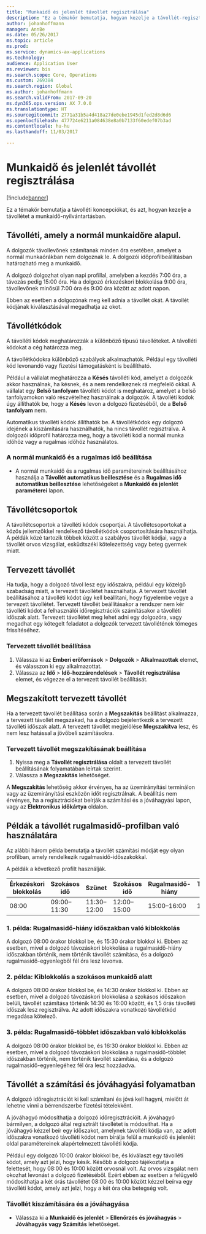 ```yaml
---
title: "Munkaidő és jelenlét távollét regisztrálása"
description: "Ez a témakör bemutatja, hogyan kezelje a távollét-regisztrációkat a munkaidő-nyilvántartásban."
author: johanhoffmann
manager: AnnBe
ms.date: 05/26/2017
ms.topic: article
ms.prod: 
ms.service: dynamics-ax-applications
ms.technology: 
audience: Application User
ms.reviewer: bis
ms.search.scope: Core, Operations
ms.custom: 269384
ms.search.region: Global
ms.author: johanhoffmann
ms.search.validFrom: 2017-09-20
ms.dyn365.ops.version: AX 7.0.0
ms.translationtype: HT
ms.sourcegitcommit: 2771a31b5a4d418a27de0ebe1945d1fed2d8d6d6
ms.openlocfilehash: 477724e6211a084638e8a0b7133f60edef07b3ad
ms.contentlocale: hu-hu
ms.lasthandoff: 11/03/2017

---
```


# <a name="absence-registration-in-time-and-attendance"></a>Munkaidő és jelenlét távollét regisztrálása

[!include[banner](../includes/banner.md)]

Ez a témakör bemutatja a távolléti koncepciókat, és azt, hogyan kezelje a távollétet a munkaidő-nyilvántartásban.

## <a name="absence-that-is-based-on-regular-work-hours"></a>Távolléti, amely a normál munkaidőre alapul.

A dolgozók távollevőnek számítanak minden óra esetében, amelyet a normál munkaórákban nem dolgoznak le. A dolgozói időprofilbeállításban határozható meg a munkaidő.

A dolgozó dolgozhat olyan napi profillal, amelyben a kezdés 7:00 óra, a távozás pedig 15:00 óra. Ha a dolgozó érkezéskori blokkolása 9:00 óra, távollevőnek minősül 7:00 óra és 9:00 óra között az adott napon.

Ebben az esetben a dolgozónak meg kell adnia a távollét okát. A távollét kódjának kiválasztásával megadhatja az okot.

## <a name="absence-codes"></a>Távollétkódok

A távolléti kódok meghatározzák a különböző típusú távolléteket. A távolléti kódokat a cég határozza meg.

A távollétkódokra különböző szabályok alkalmazhatók. Például egy távolléti kód levonandó vagy fizetési támogatásként is beállítható.

Például a vállalat meghatározza a **Késés** távolléti kód, amelyet a dolgozók akkor használnak, ha késnek, és a nem rendelkeznek rá megfelelő okkal. A vállalat egy **Belső tanfolyam** távolléti kódot is meghatároz, amelyet a belső tanfolyamokon való részvételhez használnak a dolgozók. A távolléti kódok úgy állíthatók be, hogy a **Késés** levon a dolgozó fizetéséből, de a **Belső tanfolyam** nem.

Automatikus távolléti kódok állíthatók be. A távollétkódok egy dolgozó idejének a kiszámítására használhatók, ha nincs távollét regisztrálva. A dolgozói időprofil határozza meg, hogy a távolléti kód a normál munka időhöz vagy a rugalmas időhöz használatos.

### <a name="set-up-standard-time-and-flex-time"></a>A normál munkaidő és a rugalmas idő beállítása

- A normál munkaidő és a rugalmas idő paramétereinek beállításához használja a **Távollét automatikus beillesztése** és a **Rugalmas idő automatikus beillesztése** lehetőségeket a **Munkaidő és jelenlét paraméterei** lapon.

## <a name="absence-groups"></a>Távollétcsoportok

A távollétcsoportok a távolléti kódok csoportjai. A távollétcsoportokat a közös jellemzőkkel rendelkező távollétkódok csoportosítására használhatja. A példák közé tartozik többek között a szabályos távollét kódjai, vagy a távollét orvos vizsgálat, esküdtszéki kötelezettség vagy beteg gyermek miatt.

## <a name="planned-absence"></a>Tervezett távollét

Ha tudja, hogy a dolgozó távol lesz egy időszakra, például egy közelgő szabadság miatt, a tervezett távollétet használhatja. A tervezett távollét beállításához a távolléti kódot úgy kell beállítani, hogy figyelembe vegye a tervezett távollétet. Tervezett távollét beállításakor a rendszer nem kér távolléti kódot a felhasználói időregisztrációk számításakor a távolléti időszak alatt. Tervezett távollétet meg lehet adni egy dolgozóra, vagy megadhat egy kötegelt feladatot a dolgozók tervezett távollétének tömeges frissítéséhez.

### <a name="set-up-planned-absence"></a>Tervezett távollét beállítása

1. Válassza ki az **Emberi erőforrások** &gt; **Dolgozók** &gt; **Alkalmazottak** elemet, és válasszon ki egy alkalmazottat.
2. Válassza az **Idő** &gt; **Idő-hozzárendelések** &gt; **Távollét regisztrálása** elemet, és végezze el a tervezett távollét beállítását.

## <a name="interrupted-planned-absence"></a>Megszakított tervezett távollét

Ha a tervezett távollét beállítása során a **Megszakítás** beállítást alkalmazza, a tervezett távollét megszakad, ha a dolgozó bejelentkezik a tervezett távolléti időszak alatt. A tervezett távollét megjelölése **Megszakítva** lesz, és nem lesz hatással a jövőbeli számításokra.

### <a name="set-up-a-planned-absence-for-interruption"></a>Tervezett távollét megszakításának beállítása

1. Nyissa meg a **Távollét regisztrálása** oldalt a tervezett távollét beállításának folyamatában leírtak szerint.
2. Válassza a **Megszakítás** lehetőséget.

A **Megszakítás** lehetőség akkor érvényes, ha az üzemirányítási terminálon vagy az üzemirányítási eszközön időt regisztrálnak. A beállítás nem érvényes, ha a regisztrációkat beírják a számítási és a jóváhagyási lapon, vagy az **Elektronikus időkártya** oldalon.

## <a name="examples-of-the-use-of-absence-in-a-flex-profile"></a>Példák a távollét rugalmasidő-profilban való használatára

Az alábbi három példa bemutatja a távollét számítási módját egy olyan profilban, amely rendelkezik rugalmasidő-időszakokkal.

A példák a következő profilt használják.

| Érkezéskori blokkolás | Szokásos idő    | Szünet             | Szokásos idő | Rugalmasidő-hiány        | Távozáskori blokkolás | Rugalmasidő-többlet        |
|----------|------------------|-------------------|---------------|--------------|-----------|--------------|
| 08:00     | 09:00–11:30 | 11:30–12:00 | 12:00–15:00 | 15:00–16:00 | 16:00      | 16:00–18:00 |

### <a name="example-1-signing-out-during-a-flex--period"></a>1. példa: Rugalmasidő-hiány időszakban való kiblokkolás

A dolgozó 08:00 órakor blokkol be, és 15:30 órakor blokkol ki. Ebben az esetben, mivel a dolgozó távozáskori blokkolása a rugalmasidő-hiány időszakban történik, nem történik távollét számítása, és a dolgozó rugalmasidő-egyenlegből fél óra lesz levonva.

### <a name="example-2-signing-out-in-during-standard-time-period"></a>2. példa: Kiblokkolás a szokásos munkaidő alatt

A dolgozó 08:00 órakor blokkol be, és 14:30 órakor blokkol ki. Ebben az esetben, mivel a dolgozó távozáskori blokkolása a szokásos időszakon belüli, távollét számítása történik 14:30 és 16:00 között, és 1,5 órás távolléti időszak lesz regisztrálva. Az adott időszakra vonatkozó távollétkód megadása kötelező.

### <a name="example-3-signing-out-during-a-flex-period"></a>3. példa: Rugalmasidő-többlet időszakban való kiblokkolás

A dolgozó 08:00 órakor blokkol be, és 16:30 órakor blokkol ki. Ebben az esetben, mivel a dolgozó távozáskori blokkolása a rugalmasidő-többlet időszakban történik, nem történik távollét számítása, és a dolgozó rugalmasidő-egyenlegéhez fél óra lesz hozzáadva.

## <a name="absence-in-the-calculation-and-approval-process"></a>Távollét a számítási és jóváhagyási folyamatban

A dolgozó időregisztrációt ki kell számítani és jóvá kell hagyni, mielőtt át lehetne vinni a bérrendszerbe fizetési tételekként.

A jóváhagyó módosíthatja a dolgozó időregisztrációit. A jóváhagyó bármilyen, a dolgozó által regisztrált távollétet is módosíthat. Ha a jóváhagyó kézzel beír egy időszakot, amelynek távolléti kódja van, az adott időszakra vonatkozó távolléti kódot nem bírálja felül a munkaidő és jelenlét oldal paramétereinek alapértelmezett távolléti kódja.

Például egy dolgozó 10:00 órakor blokkol be, és kiválaszt egy távolléti kódot, amely azt jelzi, hogy késik. Később a dolgozó tájékoztatja a felettesét, hogy 08:00 és 10:00 között orvosnál volt. Az orvos vizsgálat nem okozhat levonást a dolgozó fizetéséből. Ezért ebben az esetben a felügyelő módosíthatja a két órás távollétet 08:00 és 10:00 között kézzel beírva egy távolléti kódot, amely azt jelzi, hogy a két óra oka betegség volt.

### <a name="calculate-and-approve-absence"></a>Távollét kiszámítására és a jóváhagyása

- Válassza ki a **Munkaidő és jelenlét** &gt; **Ellenőrzés és jóváhagyás** &gt; **Jóváhagyás vagy Számítás** lehetőséget.

